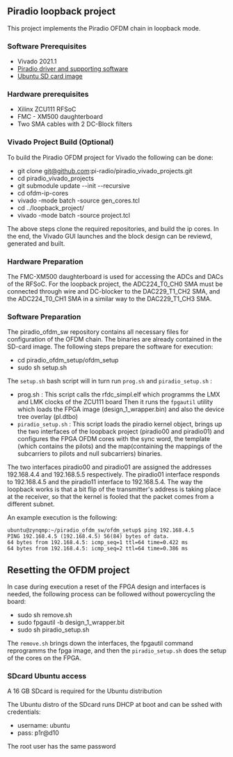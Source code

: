 ## Piradio loopback project

This project implements the Piradio OFDM chain in loopback mode.

### Software Prerequisites

 * Vivado 2021.1
 * [Piradio driver and supporting software](https://github.com/pi-radio/piradio_ofdm_sw.git)
 * [Ubuntu SD card image](https://pi-radio.atlassian.net/wiki/spaces/CRS/pages/36503553/Piradio+OFDM+loopback+project)

### Hardware prerequisites

* Xilinx ZCU111 RFSoC
* FMC - XM500 daughterboard
* Two SMA cables with 2 DC-Block filters

### Vivado Project Build (Optional)

To build the Piradio OFDM project for Vivado the following can be done:

* git clone git@github.com:pi-radio/piradio_vivado_projects.git
* cd piradio_vivado_projects
* git submodule update --init --recursive
* cd ofdm-ip-cores
* vivado -mode batch -source gen_cores.tcl
* cd ../loopback_project/
* vivado -mode batch -source project.tcl

The above steps clone the required repositories, and build the ip cores. In the end, the Vivado GUI launches and the block design can be reviewd, generated and built.

### Hardware Preparation

The FMC-XM500 daughterboard is used for accessing the ADCs and DACs of the RFSoC. For the loopback project, the ADC224_T0_CH0 SMA must be connected through wire and DC-blocker to the DAC229_T1_CH2 SMA,
and the ADC224_T0_CH1 SMA in a similar way to the DAC229_T1_CH3 SMA.

### Software Preparation

The piradio_ofdm_sw repository contains all necessary files for configuration of the OFDM chain. The binaries are already contained in the SD-card image. The following steps prepare the software for execution:

* cd piradio_ofdm_setup/ofdm_setup
* sudo sh setup.sh

The ``setup.sh`` bash script will in turn run ``prog.sh`` and ``piradio_setup.sh`` :

* prog.sh : This script calls the rfdc_simpl.elf which programms the LMX and LMK clocks of the ZCU111 board
  Then it runs the ``fpgautil`` utility which loads the FPGA image (design_1_wrapper.bin) and also the device tree overlay (pl.dtbo)
* ``piradio_setup.sh`` : This script loads the piradio kernel object, brings up the two interfaces of the loopback project (piradio00 and piradio01)
and configures the FPGA OFDM cores with the sync word, the template (which contains the pilots) and the map(containing the mappings of the subcarriers to pilots
and null subcarriers) binaries.

The two interfaces piradio00 and piradio01 are assigned the addresses 192.168.4.4 and 192.168.5.5 respectively. The piradio01 interface responds to 192.168.4.5 and the piradio11
interface to 192.168.5.4. The way the loopback works is that a bit flip of the transmitter's address is taking place at the receiver, so that the kernel is fooled that the packet comes from a 
different subnet.

An example execution is the following:
```
ubuntu@zynqmp:~/piradio_ofdm_sw/ofdm_setup$ ping 192.168.4.5
PING 192.168.4.5 (192.168.4.5) 56(84) bytes of data.
64 bytes from 192.168.4.5: icmp_seq=1 ttl=64 time=0.422 ms
64 bytes from 192.168.4.5: icmp_seq=2 ttl=64 time=0.386 ms

```
## Resetting the OFDM project

In case during execution a reset of the FPGA design and interfaces is needed, the following process can be followed without powercycling the board:
* sudo sh remove.sh
* sudo fpgautil -b design_1_wrapper.bit
* sudo sh piradio_setup.sh

The `` remove.sh `` brings down the interfaces, the fpgautil command reprogramms the fpga image, and then the ``piradio_setup.sh`` does the setup of the cores on the FPGA.

### SDcard Ubuntu access

A 16 GB SDcard is required for the Ubuntu distribution

  The Ubuntu distro of the SDcard runs DHCP at boot and can be sshed with credentials: 
  * username: ubuntu
  * pass: p1r@d10
  
  The root user has the same password 
